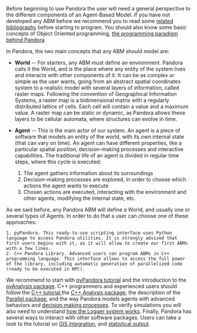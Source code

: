 
Before beginning to use Pandora the user will need a general perspective to the different components of an Agent-Based Model. If you have not developed any ABM before we recommend you to read some [related bibliography](LINK_A_BIBLIOGRAPHY) before starting to program. You should also know some basic concepts of Object Oriented programming, [the programming paradigm behind Pandora](TUTORIAL_OBJECT_ORIENTED)

In Pandora, the two main concepts that any ABM should model are:

- **World** -- For starters, any ABM must define an environment. Pandora calls it the World, and is the place where any entity of the system lives and interacts with other components of it. It can be as complex or simple as the user wants, going from an abstract spatial coordinates system to a realistic model with several layers of information, called raster maps. Following the convention of Geographical Information Systems, a raster map is a bidimensional matrix with a regularly distributed lattice of cells. Each cell will contain a value and a maximum value. A raster map can be static or dynamic, as Pandora allows these layers to be cellular automata, where structures can evolve in time.

- **Agent** -- This is the main actor of our system. An agent is a piece of software that models an entity of the world, with its own internal state (that can vary on time). An agent can have different properties, like a particular spatial position, decision-making processes and interactive capabilities. The traditional life of an agent is divided in regular time steps, where this cycle is executed:

	1. The agent gathers information about its surroundings
	2. Decision-making processes are explored, in order to choose which actions the agent wants to execute
	3. Chosen actions are executed, interacting with the environment and other agents, modifying the internal state, etc.

As we said before, any Pandora ABM will define a World, and usually one or several types of Agents. In order to do that a user can choose one of these approaches:

	1. pyPandora. This ready-to-use scripting interface uses Python language to access Pandora utilities. It is strongly advised that first users begins with it, as it will allow to create our first ABMs with a few lines.
	2. C++ Pandora Library. Advanced users can program ABMs in C++ programming language. This interface allows to access the full power of the library, including automatic generation of parallelized code (ready to be executed in HPC).

We recommend to start with [pyPandora tutorial](01_getting_started_pyPandora.md) and the introduction to the [pyAnalysis package](04_pyanalysis.md). C++ programmers and experienced users should follow the [C++ tutorial](02_getting_started_pandora.md),the [C++ Analysis package](05_analysis.md), the description of the [Parallel package](TUTORIAL_PARALLELIZATION), and the way Pandora models agents with advanced behaviors and [decision making processes](TUTORIAL_ADVANCED_AI). To verify simulations you will also need to understand [how the Logger system works](03_logging_system.md).
Finally, Pandora has several ways to interact with other software packages. Users can take a look to the tutorial on [GIS integration](TUTORIAL_GIS), and [statistical output](ANALYSIS_R).


